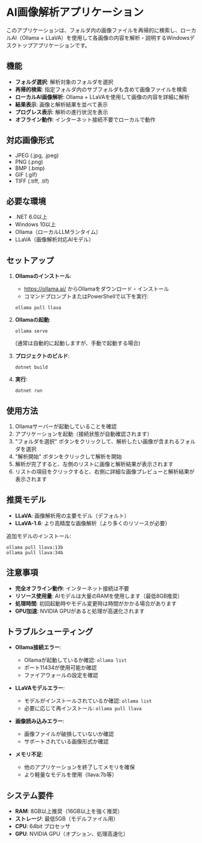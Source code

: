 # AI画像解析アプリケーション

このアプリケーションは、フォルダ内の画像ファイルを再帰的に検索し、ローカルAI（Ollama + LLaVA）を使用して各画像の内容を解析・説明するWindowsデスクトップアプリケーションです。

## 機能

- **フォルダ選択**: 解析対象のフォルダを選択
- **再帰的検索**: 指定フォルダ内のサブフォルダも含めて画像ファイルを検索
- **ローカルAI画像解析**: Ollama + LLaVAを使用して画像の内容を詳細に解析
- **結果表示**: 画像と解析結果を並べて表示
- **プログレス表示**: 解析の進行状況を表示
- **オフライン動作**: インターネット接続不要でローカルで動作

## 対応画像形式

- JPEG (.jpg, .jpeg)
- PNG (.png)
- BMP (.bmp)
- GIF (.gif)
- TIFF (.tiff, .tif)

## 必要な環境

- .NET 6.0以上
- Windows 10以上
- Ollama（ローカルLLMランタイム）
- LLaVA（画像解析対応AIモデル）

## セットアップ

1. **Ollamaのインストール**:
   - https://ollama.ai/ からOllamaをダウンロード・インストール
   - コマンドプロンプトまたはPowerShellで以下を実行:
   ```
   ollama pull llava
   ```

2. **Ollamaの起動**:
   ```
   ollama serve
   ```
   (通常は自動的に起動しますが、手動で起動する場合)

3. **プロジェクトのビルド**:
   ```
   dotnet build
   ```

4. **実行**:
   ```
   dotnet run
   ```

## 使用方法

1. Ollamaサーバーが起動していることを確認
2. アプリケーションを起動（接続状態が自動確認されます）
3. "フォルダを選択" ボタンをクリックして、解析したい画像が含まれるフォルダを選択
4. "解析開始" ボタンをクリックして解析を開始
5. 解析が完了すると、左側のリストに画像と解析結果が表示されます
6. リストの項目をクリックすると、右側に詳細な画像プレビューと解析結果が表示されます

## 推奨モデル

- **LLaVA**: 画像解析用の主要モデル（デフォルト）
- **LLaVA-1.6**: より高精度な画像解析（より多くのリソースが必要）

追加モデルのインストール:
```
ollama pull llava:13b
ollama pull llava:34b
```

## 注意事項

- **完全オフライン動作**: インターネット接続は不要
- **リソース使用量**: AIモデルは大量のRAMを使用します（最低8GB推奨）
- **処理時間**: 初回起動時やモデル変更時は時間がかかる場合があります
- **GPU加速**: NVIDIA GPUがあると処理が高速化されます

## トラブルシューティング

- **Ollama接続エラー**: 
  - Ollamaが起動しているか確認: `ollama list`
  - ポート11434が使用可能か確認
  - ファイアウォールの設定を確認

- **LLaVAモデルエラー**: 
  - モデルがインストールされているか確認: `ollama list`
  - 必要に応じて再インストール: `ollama pull llava`

- **画像読み込みエラー**: 
  - 画像ファイルが破損していないか確認
  - サポートされている画像形式か確認

- **メモリ不足**: 
  - 他のアプリケーションを終了してメモリを確保
  - より軽量なモデルを使用（llava:7b等）

## システム要件

- **RAM**: 8GB以上推奨（16GB以上を強く推奨）
- **ストレージ**: 最低5GB（モデルファイル用）
- **CPU**: 64bit プロセッサ
- **GPU**: NVIDIA GPU（オプション、処理高速化）